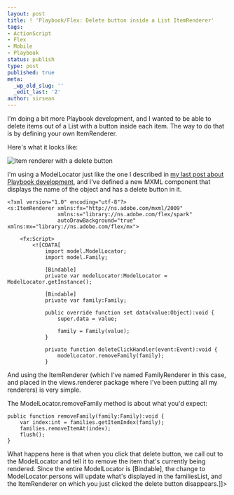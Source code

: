 ```yaml
---
layout: post
title: ! 'Playbook/Flex: Delete button inside a List ItemRenderer'
tags:
- ActionScript
- Flex
- Mobile
- Playbook
status: publish
type: post
published: true
meta:
  _wp_old_slug: ''
  _edit_last: '2'
author: sirsean
---
```

I'm doing a bit more Playbook development, and I wanted to be able to delete items out of a List with a button inside each item. The way to do that is by defining your own ItemRenderer.

Here's what it looks like:

![Item renderer with a delete button](/wp-content/images/item_renderer_with_delete_button.png)

I'm using a ModelLocator just like the one I described in [my last post about Playbook development](http://vikinghammer.com/2010/12/11/snippets-and-patterns-from-my-first-playbook-app/), and I've defined a new MXML component that displays the name of the object and has a delete button in it.

    <?xml version="1.0" encoding="utf-8"?>
    <s:ItemRenderer xmlns:fx="http://ns.adobe.com/mxml/2009" 
                    xmlns:s="library://ns.adobe.com/flex/spark" 
                    autoDrawBackground="true" xmlns:mx="library://ns.adobe.com/flex/mx">
        
        <fx:Script>
            <![CDATA[
                import model.ModelLocator;
                import model.Family;
                
                [Bindable]
                private var modelLocator:ModelLocator = ModelLocator.getInstance();
                
                [Bindable]
                private var family:Family;
                
                public override function set data(value:Object):void {
                    super.data = value;
                    
                    family = Family(value);
                }
                
                private function deleteClickHandler(event:Event):void {
                    modelLocator.removeFamily(family);
                }
                
            
        
        
        
        
        
            
            
            
        
        
    

And using the ItemRenderer (which I've named FamilyRenderer in this case, and placed in the views.renderer package where I've been putting all my renderers) is very simple.

    

The ModelLocator.removeFamily method is about what you'd expect:

    public function removeFamily(family:Family):void {
        var index:int = families.getItemIndex(family);
        families.removeItemAt(index);
        flush();
    }

What happens here is that when you click that delete button, we call out to the ModelLocator and tell it to remove the item that's currently being rendered. Since the entire ModelLocator is [Bindable], the change to ModelLocator.persons will update what's displayed in the familiesList, and the ItemRenderer on which you just clicked the delete button disappears.]]>
